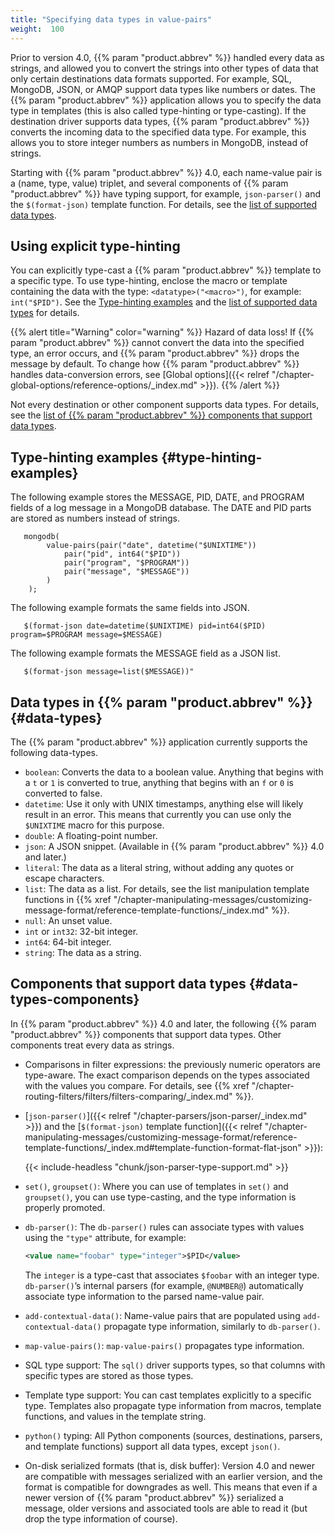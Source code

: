 ```yaml
---
title: "Specifying data types in value-pairs"
weight:  100
---
```

<!-- DISCLAIMER: This file is based on the syslog-ng Open Source Edition documentation https://github.com/balabit/syslog-ng-ose-guides/commit/2f4a52ee61d1ea9ad27cb4f3168b95408fddfdf2 and is used under the terms of The syslog-ng Open Source Edition Documentation License. The file has been modified by Axoflow. -->

Prior to version 4.0, {{% param "product.abbrev" %}} handled every data as strings, and allowed you to convert the strings into other types of data that only certain destinations data formats supported. For example, SQL, MongoDB, JSON, or AMQP support data types like numbers or dates. The {{% param "product.abbrev" %}} application allows you to specify the data type in templates (this is also called type-hinting or type-casting). If the destination driver supports data types, {{% param "product.abbrev" %}} converts the incoming data to the specified data type. For example, this allows you to store integer numbers as numbers in MongoDB, instead of strings.

Starting with {{% param "product.abbrev" %}} 4.0, each name-value pair is a (name, type, value) triplet, and several components of {{% param "product.abbrev" %}} have typing support, for example, `json-parser()` and the `$(format-json)` template function. For details, see the [list of supported data types](#data-types).

## Using explicit type-hinting

You can explicitly type-cast a {{% param "product.abbrev" %}} template to a specific type. To use type-hinting, enclose the macro or template containing the data with the type: `<datatype>("<macro>")`, for example: `int("$PID")`. See the [Type-hinting examples](#type-hinting-examples) and the [list of supported data types](#data-types) for details.

{{% alert title="Warning" color="warning" %}}
Hazard of data loss! If {{% param "product.abbrev" %}} cannot convert the data into the specified type, an error occurs, and {{% param "product.abbrev" %}} drops the message by default. To change how {{% param "product.abbrev" %}} handles data-conversion errors, see [Global options]({{< relref "/chapter-global-options/reference-options/_index.md" >}}).
{{% /alert %}}

Not every destination or other component supports data types. For details, see the [list of {{% param "product.abbrev" %}} components that support data types](#data-types-components).

## Type-hinting examples {#type-hinting-examples}

The following example stores the MESSAGE, PID, DATE, and PROGRAM fields of a log message in a MongoDB database. The DATE and PID parts are stored as numbers instead of strings.

```shell
   mongodb(
        value-pairs(pair("date", datetime("$UNIXTIME"))
            pair("pid", int64("$PID"))
            pair("program", "$PROGRAM"))
            pair("message", "$MESSAGE"))
        )
    );
```

The following example formats the same fields into JSON.

```shell
   $(format-json date=datetime($UNIXTIME) pid=int64($PID) program=$PROGRAM message=$MESSAGE)
```

The following example formats the MESSAGE field as a JSON list.

```shell
   $(format-json message=list($MESSAGE))"
```

## Data types in {{% param "product.abbrev" %}} {#data-types}

The {{% param "product.abbrev" %}} application currently supports the following data-types.

- `boolean`: Converts the data to a boolean value. Anything that begins with a `t` or `1` is converted to true, anything that begins with an `f` or `0` is converted to false.
- `datetime`: Use it only with UNIX timestamps, anything else will likely result in an error. This means that currently you can use only the `$UNIXTIME` macro for this purpose.
- `double`: A floating-point number.
- `json`: A JSON snippet. (Available in {{% param "product.abbrev" %}} 4.0 and later.)
- `literal`: The data as a literal string, without adding any quotes or escape characters.
- `list`: The data as a list. For details, see the list manipulation template functions in {{% xref "/chapter-manipulating-messages/customizing-message-format/reference-template-functions/_index.md" %}}.
- `null`: An unset value.
- `int` or `int32`: 32-bit integer.
- `int64`: 64-bit integer.
- `string`: The data as a string.

## Components that support data types {#data-types-components}

In {{% param "product.abbrev" %}} 4.0 and later, the following {{% param "product.abbrev" %}} components that support data types. Other components treat every data as strings.

- Comparisons in filter expressions: the previously numeric operators are type-aware. The exact comparison depends on the types associated with the values you compare. For details, see {{% xref "/chapter-routing-filters/filters/filters-comparing/_index.md" %}}.
- [`json-parser()`]({{< relref "/chapter-parsers/json-parser/_index.md" >}}) and the [`$(format-json)` template function]({{< relref "/chapter-manipulating-messages/customizing-message-format/reference-template-functions/_index.md#template-function-format-flat-json" >}}): 

    {{< include-headless "chunk/json-parser-type-support.md" >}}

- `set()`, `groupset()`: Where you can use of templates in `set()` and `groupset()`, you can use type-casting, and the type information is properly promoted.
- `db-parser()`: The `db-parser()` rules can associate types with values using the `"type"` attribute, for example:
    ```xml
    <value name="foobar" type="integer">$PID</value>
    ```

    The `integer` is a type-cast that associates `$foobar` with an integer type. `db-parser()`’s internal parsers (for example, `@NUMBER@`) automatically associate type information to the parsed name-value pair.

- `add-contextual-data()`: Name-value pairs that are populated using `add-contextual-data()` propagate type information, similarly to `db-parser()`.
- `map-value-pairs()`: `map-value-pairs()` propagates type information.
- SQL type support: The `sql()` driver supports types, so that columns with specific types are stored as those types.
- Template type support: You can cast templates explicitly to a specific type. Templates also propagate type information from macros, template functions, and values in the template string.
- `python()` typing: All Python components (sources, destinations, parsers, and template functions) support all data types, except `json()`.
- On-disk serialized formats (that is, disk buffer): Version 4.0 and newer are compatible with messages serialized with an earlier version, and the format is compatible for downgrades as well. This means that even if a newer version of {{% param "product.abbrev" %}} serialized a message, older versions and associated tools are able to read it (but drop the type information of course).
